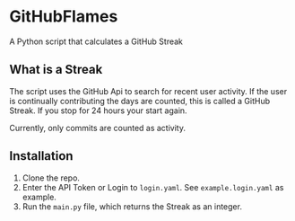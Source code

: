 # GitHubFlames
A Python script that calculates a GitHub Streak
## What is a Streak
The script uses the GitHub Api to search for recent user activity. 
If the user is continually contributing the days are counted, this is called a GitHub Streak.
If you stop for 24 hours your start again.

Currently, only commits are counted as activity.

## Installation
1. Clone the repo.
2. Enter the API Token or Login to `login.yaml`. See `example.login.yaml` as example.
3. Run the `main.py` file, which returns the Streak as an integer.
